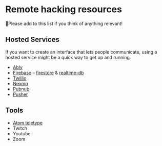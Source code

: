 # Remote hacking resources

💞Please add to this list if you think of anything relevant!

## Hosted Services

If you want to create an interface that lets people communicate, using a hosted service might be a quick way to get up and running.

* [Ably](https://www.ably.io/)
* [Firebase](https://firebase.google.com) – [firestore](https://firebase.google.com/products/firestore) & [realtime-db](https://firebase.google.com/products/realtime-database)
* [Twillio](https://www.twilio.com)
* [Nexmo](https://nexmo.com)
* [Pubnub](https://www.pubnub.com)
* [Pusher](https://pusher.com)


## Tools

* [Atom teletype](https://teletype.atom.io/)
* Twitch
* Youtube
* Zoom
